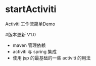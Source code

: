 # startActiviti
Activiti 工作流简单Demo




#版本更新
V1.0
* maven 管理依赖
* activiti 与 spring 集成
* 使用 jsp 的最基础的一些 activiti 的用法


